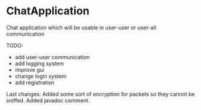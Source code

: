 # ChatApplication
Chat application which will be usable in user-user or user-all communication


TODO:
  * add user-user communication
  * add logging system
  * improve gui
  * change login system
  * add registration


Last changes:
  Added some sort of encryption for packets so they cannot be sniffed.
  Added javadoc comment. 
